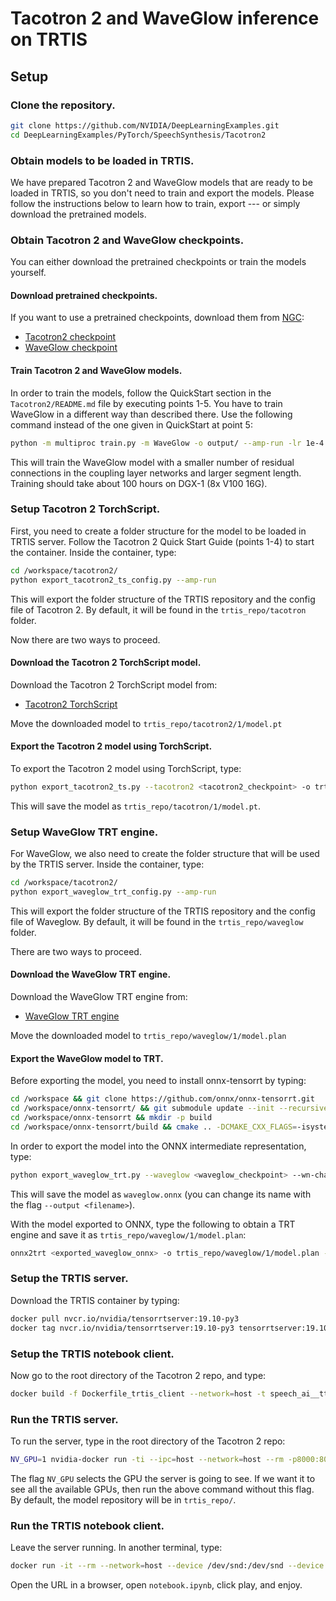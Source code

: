 
# Tacotron 2 and WaveGlow inference on TRTIS

## Setup

### Clone the repository.
```bash
git clone https://github.com/NVIDIA/DeepLearningExamples.git
cd DeepLearningExamples/PyTorch/SpeechSynthesis/Tacotron2
```

### Obtain models to be loaded in TRTIS.

We have prepared Tacotron 2 and WaveGlow models that are ready to be loaded in TRTIS,
so you don't need to train and export the models. Please follow the instructions 
below to learn how to train, export --- or simply download the pretrained models. 

### Obtain Tacotron 2 and WaveGlow checkpoints.

You can either download the pretrained checkpoints or train the models yourself.

#### Download pretrained checkpoints.

If you want to use a pretrained checkpoints, download them from [NGC](https://ngc.nvidia.com/catalog/models):

- [Tacotron2 checkpoint](https://ngc.nvidia.com/models/nvidia:tacotron2pyt_fp16)
- [WaveGlow checkpoint](https://ngc.nvidia.com/models/nvidia:waveglow256pyt_fp16)


#### Train Tacotron 2 and WaveGlow models.

In order to train the models, follow the QuickStart section in the `Tacotron2/README.md`
file by executing points 1-5. You have to train WaveGlow in a different way than described there. Use
the following command instead of the one given in QuickStart at point 5:

```bash
python -m multiproc train.py -m WaveGlow -o output/ --amp-run -lr 1e-4 --epochs 2001 --wn-channels 256 -bs 12 --segment-length 16000 --weight-decay 0 --grad-clip-thresh 65504.0 --cudnn-benchmark --cudnn-enabled --log-file output/nvlog.json
```

This will train the WaveGlow model with a smaller number of residual connections
in the coupling layer networks and larger segment length. Training should take 
about 100 hours on DGX-1 (8x V100 16G).

### Setup Tacotron 2 TorchScript.

First, you need to create a folder structure for the model to be loaded in TRTIS server.
Follow the Tacotron 2 Quick Start Guide (points 1-4) to start the container.
Inside the container, type:
```bash
cd /workspace/tacotron2/
python export_tacotron2_ts_config.py --amp-run
```

This will export the folder structure of the TRTIS repository and the config file of Tacotron 2. 
By default, it will be found in the `trtis_repo/tacotron` folder.

Now there are two ways to proceed.

#### Download the Tacotron 2 TorchScript model.

Download the Tacotron 2 TorchScript model from:
- [Tacotron2 TorchScript](https://ngc.nvidia.com/models/nvidia:tacotron2pyt_jit_fp16)

Move the downloaded model to `trtis_repo/tacotron2/1/model.pt`

#### Export the Tacotron 2 model using TorchScript.

To export the Tacotron 2 model using TorchScript, type:
```bash
python export_tacotron2_ts.py --tacotron2 <tacotron2_checkpoint> -o trtis_repo/tacotron2/1/model.pt --amp-run
```

This will save the model as ``trtis_repo/tacotron/1/model.pt``.

### Setup WaveGlow TRT engine.

For WaveGlow, we also need to create the folder structure that will be used by the TRTIS server. 
Inside the container, type:
```bash
cd /workspace/tacotron2/
python export_waveglow_trt_config.py --amp-run
```

This will export the folder structure of the TRTIS repository and the config file of Waveglow. 
By default, it will be found in the `trtis_repo/waveglow` folder.

There are two ways to proceed. 

#### Download the WaveGlow TRT engine.

Download the WaveGlow TRT engine from:
- [WaveGlow TRT engine](https://ngc.nvidia.com/models/nvidia:waveglow256pyt_trt_fp16)

Move the downloaded model to `trtis_repo/waveglow/1/model.plan`

#### Export the WaveGlow model to TRT.

Before exporting the model, you need to install onnx-tensorrt by typing:
```bash
cd /workspace && git clone https://github.com/onnx/onnx-tensorrt.git
cd /workspace/onnx-tensorrt/ && git submodule update --init --recursive
cd /workspace/onnx-tensorrt && mkdir -p build
cd /workspace/onnx-tensorrt/build && cmake .. -DCMAKE_CXX_FLAGS=-isystem\ /usr/local/cuda/include && make -j12 && make install
```

In order to export the model into the ONNX intermediate representation, type:

```bash
python export_waveglow_trt.py --waveglow <waveglow_checkpoint> --wn-channels 256 --amp-run
```

This will save the model as `waveglow.onnx` (you can change its name with the flag `--output <filename>`).

With the model exported to ONNX, type the following to obtain a TRT engine and save it as `trtis_repo/waveglow/1/model.plan`:

```bash
onnx2trt <exported_waveglow_onnx> -o trtis_repo/waveglow/1/model.plan -b 1 -w 8589934592
```

### Setup the TRTIS server.

Download the TRTIS container by typing:
```bash
docker pull nvcr.io/nvidia/tensorrtserver:19.10-py3
docker tag nvcr.io/nvidia/tensorrtserver:19.10-py3 tensorrtserver:19.10
```

### Setup the TRTIS notebook client.

Now go to the root directory of the Tacotron 2 repo, and type: 

```bash
docker build -f Dockerfile_trtis_client --network=host -t speech_ai__tts_only:demo .
```

### Run the TRTIS server.

To run the server, type in the root directory of the Tacotron 2 repo:
```bash
NV_GPU=1 nvidia-docker run -ti --ipc=host --network=host --rm -p8000:8000 -p8001:8001 -v $PWD/trtis_repo/:/models tensorrtserver:19.10 trtserver --model-store=/models --log-verbose 1
```

The flag `NV_GPU` selects the GPU the server is going to see. If we want it to see all the available GPUs, then run the above command without this flag.
By default, the model repository will be in `trtis_repo/`.

### Run the TRTIS notebook client.

Leave the server running. In another terminal, type:
```bash
docker run -it --rm --network=host --device /dev/snd:/dev/snd --device /dev/usb:/dev/usb speech_ai__tts_only:demo bash ./run_this.sh
```

Open the URL in a browser, open `notebook.ipynb`, click play, and enjoy.
